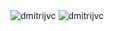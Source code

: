 <img src="https://github-readme-stats.vercel.app/api/top-langs/?username=dmitrijvc&layout=compact&hide=html&count_private=true&theme=onedark" alt="dmitrijvc" />

<img src="https://github-readme-stats.vercel.app/api?username=dmitrijvc&show_icons=true&count_private=true&theme=onedark" alt="dmitrijvc" />


